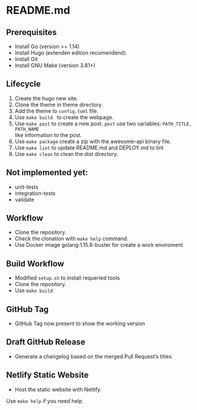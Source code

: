 # README.md

## Prerequisites
* Install Go (version >= 1.14)
* Install Hugo (extenden edition recomendend)
* Install Git
* Install GNU Make (version 3.81+)

## Lifecycle
1. Create the hugo new site.
2. Clone the theme in theme directory.
3. Add the theme to `config.toml` file.
4. Use `make build ` to create the webpage.
5. Use `make post` to create a new post. `post` use two variables: `PATH_TITLE, PATH_NAME`  
  like information to the post.
6. Use `make package` create a zip with the awesome-api binary file.
7. Use `make lint` to update README.md and DEPLOY.md to lint
8. Use `make clean` to clean the dist directory.

## Not implemented yet:
* unit-tests
* integration-tests
* validate

## Workflow
* Clone the repository.
* Check the clonation with `make help` command.
* Use Docker image golang:1.15.8-buster for create a work enviroment

## Build Workflow
* Modified `setup.sh` to install requeried tools
* Clone the repository.
* Use `make build`

## GitHub Tag
* GitHub Tag now present to show the working version

## Draft GitHub Release
* Generate a changelog based on the merged Pull Request’s titles.

## Netlify Static Website
* Host the static website with Netlify.

Use `make help` if you need help

